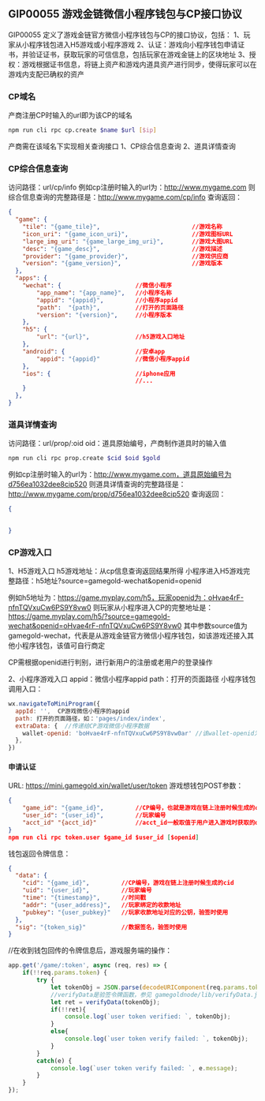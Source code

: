 ## GIP00055 游戏金链微信小程序钱包与CP接口协议

GIP00055 定义了游戏金链官方微信小程序钱包与CP的接口协议，包括：
1、玩家从小程序钱包进入H5游戏或小程序游戏
2、认证：游戏向小程序钱包申请证书，并验证证书，获取玩家的可信信息，包括玩家在游戏金链上的区块地址
3、授权：游戏根据证书信息，将链上资产和游戏内道具资产进行同步，使得玩家可以在游戏内支配已确权的资产

### CP域名
产商注册CP时输入的url即为该CP的域名
```bash
npm run cli rpc cp.create $name $url [$ip]
```
产商需在该域名下实现相关查询接口
1、CP综合信息查询
2、道具详情查询

### CP综合信息查询

访问路径：url/cp/info
例如cp注册时输入的url为：http://www.mygame.com
则综合信息查询的完整路径是：http://www.mygame.com/cp/info
查询返回：
```json
{
  "game": {
    "tile": "{game_tile}",                          //游戏名称
    "icon_uri": "{game_icon_uri}",                  //游戏图标URL
    "large_img_uri": "{game_large_img_uri}",        //游戏大图URL
    "desc": "{game_desc}",                          //游戏描述
    "provider": "{game_provider}",                  //游戏供应商
    "version": "{game_version}",                    //游戏版本
  },
  "apps": {
    "wechat": {                     //微信小程序
        "app_name": "{app_name}",   //小程序名称
        "appid": "{appid}",         //小程序appid
        "path":  "{path}",          //打开的页面路径
        "version": "{version}",     //小程序版本
    },
    "h5": {
        "url": "{url}",             //h5游戏入口地址
    },
    "android": {                    //安卓app
        "appid": "{appid}"          //微信小程序appid
    },
    "ios": {                        //iphone应用
                                    //...
    }
  },
}
```

### 道具详情查询

访问路径：url/prop/:oid
oid：道具原始编号，产商制作道具时的输入值
```bash
npm run cli rpc prop.create $cid $oid $gold
```
例如cp注册时输入的url为：http://www.mygame.com，道具原始编号为d756ea1032dee8cip520
则道具详情查询的完整路径是：http://www.mygame.com/prop/d756ea1032dee8cip520
查询返回：
```json
{

  
}
```

### CP游戏入口
1、H5游戏入口
h5游戏地址：从cp信息查询返回结果所得
小程序进入H5游戏完整路径：h5地址?source=gamegold-wechat&openid=openid

例如h5地址为：https://game.myplay.com/h5，玩家openid为：oHvae4rF-nfnTQVxuCw6PS9Y8vw0
则玩家从小程序进入CP的完整地址是：https://game.myplay.com/h5/?source=gamegold-wechat&openid=oHvae4rF-nfnTQVxuCw6PS9Y8vw0
其中参数source值为gamegold-wechat，代表是从游戏金链官方微信小程序钱包，如该游戏还接入其他小程序钱包，该值可自行商定

CP需根据openid进行判别，进行新用户的注册或老用户的登录操作

2、小程序游戏入口
appid：微信小程序appid
path：打开的页面路径
小程序钱包调用入口：
```javascript
wx.navigateToMiniProgram({
  appId: '',  CP游戏微信小程序的appid
  path: 打开的页面路径，如：'pages/index/index',
  extraData: {  //传递给CP游戏微信小程序数据
    wallet-openid: 'boHvae4rF-nfnTQVxuCw6PS9Y8vw0ar' //该wallet-openid为钱包小程序的用户openid，非CP小程序的openid
  },
})
```

#### 申请认证
URL: https://mini.gamegold.xin/wallet/user/token
游戏想钱包POST参数：
```json
{
    "game_id": "{game_id}",         //CP编号，也就是游戏在链上注册时候生成的cid
    "user_id": "{user_id}",         //玩家编号
    "acct_id" "{acct_id}"           //acct_id一般取值于用户进入游戏时获取的openid
}
npm run cli rpc token.user $game_id $user_id [$openid]
```
钱包返回令牌信息：
```json
{
  "data": {
    "cid": "{game_id}",         //CP编号，游戏在链上注册时候生成的cid
    "uid": "{user_id}",         //玩家编号
    "time": "{timestamp}",      //时间戳
    "addr": "{user_address}",   //玩家绑定的收款地址
    "pubkey": "{user_pubkey}"   //玩家收款地址对应的公钥，验签时使用
  },
  "sig": "{token_sig}"          //数据签名，验签时使用
}
```
//在收到钱包回传的令牌信息后，游戏服务端的操作：
```javascript
app.get('/game/:token', async (req, res) => { 
    if(!!req.params.token) {
        try {
            let tokenObj = JSON.parse(decodeURIComponent(req.params.token));
            //verifyData是验签令牌函数，参见 gamegoldnode/lib/verifyData.js
            let ret = verifyData(tokenObj); 
            if(!!ret){
                console.log(`user token verified: `, tokenObj);
            }
            else{
                console.log(`user token verify failed: `, tokenObj);
            }
        }
        catch(e) {
            console.log(`user token verify failed: `, e.message);
        }
    }
});
```

